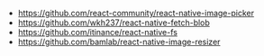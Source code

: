 - https://github.com/react-community/react-native-image-picker
- https://github.com/wkh237/react-native-fetch-blob
- https://github.com/itinance/react-native-fs
- https://github.com/bamlab/react-native-image-resizer